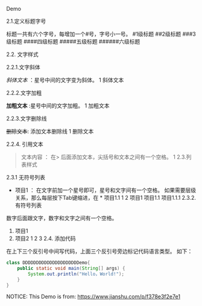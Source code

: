 Demo

2.1.定义标题字号

标题一共有六个字号，每增加一个#号，字号小一号。
#1级标题
##2级标题
###3级标题
####四级标题
#####五级标题
######六级标题

2.2. 文字样式

2.2.1.文字斜体

*斜体文本*  ：星号中间的文字变为斜体。
1
斜体文本

2.2.2.文字加粗

**加粗文本** :星号中间的文字加粗。
1
加粗文本

2.2.3.文字删除线

~~删除文本~~: 添加文本删除线
1
删除文本

2.2.4. 引用文本

> 文本内容 ： 在> 后面添加文本，尖括号和文本之间有一个空格。
1
2.3.列表样式

2.3.1 无符号列表

* 项目1 ： 在文字前加一个星号即可，星号和文字间有一个空格。
  如果需要层级关系，那么每层按下Tab键缩进，在 * 项目1.1
  1
  2
  项目1
  项目1.1
  项目1.1.1
  2.3.2. 有符号列表

数字后面跟文字，数字和文字之间有一个空格。
1. 项目1
2. 项目2
   1
   2
   3
   2.4. 添加代码

在上下三个反引号中间写代码，上面三个反引号旁边标记代码语言类型。
如下：

```java
class DDDDDDDDDDDDDDDDDDDDDemo{
    public static void main(String[] args) {
        System.out.println("Hello，World!");
    }
}
```

NOTICE:
This Demo is from: https://www.jianshu.com/p/f378e3f2e7e1
